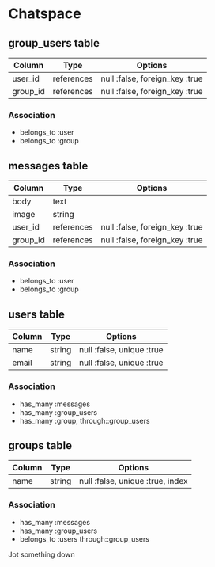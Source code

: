 # Chatspace

## group_users table

|Column|Type|Options|
|------|----|-------|
|user_id|references|null :false, foreign_key :true|
|group_id|references|null :false, foreign_key :true|

### Association
- belongs_to :user
- belongs_to :group

## messages table

|Column|Type|Options|
|------|----|-------|
|body|text|       |
|image|string|        |
|user_id|references|null :false, foreign_key :true|
|group_id|references|null :false, foreign_key :true|

### Association
- belongs_to :user
- belongs_to :group

## users table

|Column|Type|Options|
|------|----|-------|
|name|string|null :false, unique :true|
|email|string|null :false, unique :true|

### Association
- has_many :messages
- has_many :group_users
- has_many :group, through::group_users

## groups table

|Column|Type|Options|
|------|----|-------|
|name|string|null :false, unique :true, index|

### Association
- has_many :messages
- has_many :group_users
- belongs_to :users through::group_users

Jot something down
